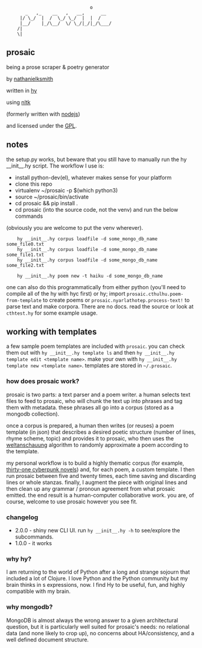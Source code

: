                                    o
           _   ,_    __   ,   __,      __
         |/ \_/  |  /  \_/ \_/  |  |  /
         |__/    |_/\__/  \/ \_/|_/|_/\___/
        /|
        \|

## prosaic

being a prose scraper & poetry generator

by [nathanielksmith](http://chiptheglasses.com)

written in [hy](http://hylang.org)

using [nltk](http://nltk.org)

(formerly written with
[nodejs](https://github.com/nathanielksmith/node-prosaic))

and licensed under the [GPL](https://www.gnu.org/copyleft/gpl.html).

## notes

the setup.py works, but beware that you still have to manually run the hy \_\_init\_\_.hy script. The workflow I use is:

 * install python-dev(el), whatever makes sense for your platform
 * clone this repo
 * virtualenv ~/prosaic -p $(which python3)
 * source ~/prosaic/bin/activate
 * cd prosaic && pip install .
 * cd prosaic (into the source code, not the venv) and run the below commands

(obviously you are welcome to put the venv wherever).

        hy __init__.hy corpus loadfile -d some_mongo_db_name some_file0.txt
        hy __init__.hy corpus loadfile -d some_mongo_db_name some_file1.txt
        hy __init__.hy corpus loadfile -d some_mongo_db_name some_file2.txt

        hy __init__.hy poem new -t haiku -d some_mongo_db_name

one can also do this programmatically from either python (you'll need
to compile all of the hy with hyc first) or hy; import
`prosaic.cthulhu.poem-from-template` to create poems or
`prosaic.nyarlathotep.process-text!` to parse text and make
corpora. There are no docs. read the source or look at `cthtest.hy`
for some example usage.

## working with templates

a few sample poem templates are included with `prosaic`. you can check them out with `hy __init__.hy template ls` and then `hy __init__.hy template edit <template name>`. make your own with `hy __init__.hy template new <template name>`. templates are stored in `~/.prosaic`.

### how does prosaic work?

prosaic is two parts: a text parser and a poem writer. a human selects
text files to feed to prosaic, who will chunk the text up into phrases
and tag them with metadata. these phrases all go into a corpus (stored
as a mongodb collection).

once a corpus is prepared, a human then writes (or reuses) a poem
template (in json) that describes a desired poetic structure (number
of lines, rhyme scheme, topic) and provides it to prosaic, who then
uses the
[weltanschauung](http://www.youtube.com/watch?v=L_88FlTzwDE&list=PLD700C5DA258EDD9A)
algorithm to randomly approximate a poem according to the template.

my personal workflow is to build a highly thematic corpus (for
example,
[thirty-one cyberpunk novels](http://cyberpunkprophecies.tumblr.com))
and, for each poem, a custom template. I then run prosaic between five
and twenty times, each time saving and discarding lines or whole
stanzas. finally, I augment the piece with original lines and then
clean up any grammar / pronoun agreement from what prosaic
emitted. the end result is a human-computer collaborative work. you
are, of course, welcome to use prosaic however you see fit.

### changelog

 * 2.0.0 - shiny new CLI UI. run `hy __init__.hy -h` to see/explore the subcommands.
 * 1.0.0 - it works

### why hy?

I am returning to the world of Python after a long and strange sojourn
that included a lot of Clojure. I love Python and the Python community
but my brain thinks in s expressions, now. I find Hy to be useful,
fun, and highly compatible with my brain.

### why mongodb?

MongoDB is almost always the wrong answer to a given architectural
question, but it is particularly well suited for prosaic's needs: no
relational data (and none likely to crop up), no concerns about
HA/consistency, and a well defined document structure.
